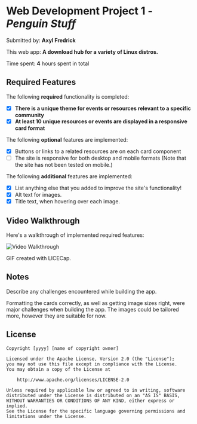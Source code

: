 # Web Development Project 1 - *Penguin Stuff*

Submitted by: **Axyl Fredrick**

This web app: **A download hub for a variety of Linux distros.**

Time spent: **4** hours spent in total

## Required Features

The following **required** functionality is completed:

- [X] **There is a unique theme for events or resources relevant to a specific community**
- [X] **At least 10 unique resources or events are displayed in a responsive card format**

The following **optional** features are implemented:

- [X] Buttons or links to a related resources are on each card component
- [ ] The site is responsive for both desktop and mobile formats 
(Note that the site has not been tested on mobile.)

The following **additional** features are implemented:

* [X] List anything else that you added to improve the site's functionality!
* [X] Alt text for images.
* [X] Title text, when hovering over each image.

## Video Walkthrough

Here's a walkthrough of implemented required features:

<img src='https://i.imgur.com/SdoQ42F.mp4' title='Video Walkthrough' width='' alt='Video Walkthrough' />

<!-- Replace this with whatever GIF tool you used! -->
GIF created with LICECap.  
<!-- Recommended tools:
[Kap](https://getkap.co/) for macOS
[ScreenToGif](https://www.screentogif.com/) for Windows
[peek](https://github.com/phw/peek) for Linux. -->

## Notes

Describe any challenges encountered while building the app.

Formatting the cards correctly, as well as getting image sizes right, were major challenges when building the app. The images could be tailored more, however they are suitable for now.

## License

    Copyright [yyyy] [name of copyright owner]

    Licensed under the Apache License, Version 2.0 (the "License");
    you may not use this file except in compliance with the License.
    You may obtain a copy of the License at

        http://www.apache.org/licenses/LICENSE-2.0

    Unless required by applicable law or agreed to in writing, software
    distributed under the License is distributed on an "AS IS" BASIS,
    WITHOUT WARRANTIES OR CONDITIONS OF ANY KIND, either express or implied.
    See the License for the specific language governing permissions and
    limitations under the License.
